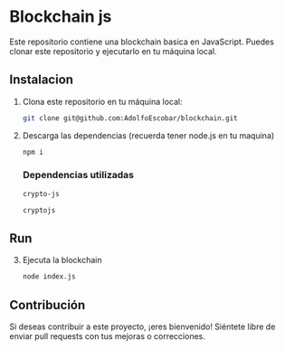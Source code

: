 # Blockchain js

Este repositorio contiene una blockchain basica en JavaScript. Puedes clonar este repositorio y ejecutarlo en tu máquina local.

## Instalacion

1. Clona este repositorio en tu máquina local:
    ```bash
    git clone git@github.com:AdolfoEscobar/blockchain.git
    ```
2. Descarga las dependencias (recuerda tener node.js en tu maquina)

    ```bash
    npm i
    ```
    ### Dependencias utilizadas
    ```bash
    crypto-js
    ```
    
    ```bash
    cryptojs
    ```
   
## Run

3. Ejecuta la blockchain
    ```bash
    node index.js
    ```

## Contribución

Si deseas contribuir a este proyecto, ¡eres bienvenido! Siéntete libre de enviar pull requests con tus mejoras o correcciones.

